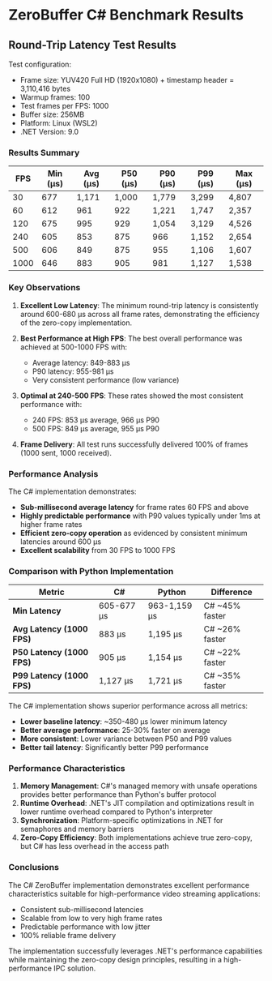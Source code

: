 # ZeroBuffer C# Benchmark Results

## Round-Trip Latency Test Results

Test configuration:
- Frame size: YUV420 Full HD (1920x1080) + timestamp header = 3,110,416 bytes
- Warmup frames: 100
- Test frames per FPS: 1000
- Buffer size: 256MB
- Platform: Linux (WSL2)
- .NET Version: 9.0

### Results Summary

| FPS | Min (μs) | Avg (μs) | P50 (μs) | P90 (μs) | P99 (μs) | Max (μs) |
|-----|----------|----------|----------|----------|----------|----------|
| 30  | 677      | 1,171    | 1,000    | 1,779    | 3,299    | 4,807    |
| 60  | 612      | 961      | 922      | 1,221    | 1,747    | 2,357    |
| 120 | 675      | 995      | 929      | 1,054    | 3,129    | 4,526    |
| 240 | 605      | 853      | 875      | 966      | 1,152    | 2,654    |
| 500 | 606      | 849      | 875      | 955      | 1,106    | 1,607    |
| 1000| 646      | 883      | 905      | 981      | 1,127    | 1,538    |

### Key Observations

1. **Excellent Low Latency**: The minimum round-trip latency is consistently around 600-680 μs across all frame rates, demonstrating the efficiency of the zero-copy implementation.

2. **Best Performance at High FPS**: The best overall performance was achieved at 500-1000 FPS with:
   - Average latency: 849-883 μs
   - P90 latency: 955-981 μs
   - Very consistent performance (low variance)

3. **Optimal at 240-500 FPS**: These rates showed the most consistent performance with:
   - 240 FPS: 853 μs average, 966 μs P90
   - 500 FPS: 849 μs average, 955 μs P90

4. **Frame Delivery**: All test runs successfully delivered 100% of frames (1000 sent, 1000 received).

### Performance Analysis

The C# implementation demonstrates:
- **Sub-millisecond average latency** for frame rates 60 FPS and above
- **Highly predictable performance** with P90 values typically under 1ms at higher frame rates
- **Efficient zero-copy operation** as evidenced by consistent minimum latencies around 600 μs
- **Excellent scalability** from 30 FPS to 1000 FPS

### Comparison with Python Implementation

| Metric | C# | Python | Difference |
|--------|-------|---------|------------|
| **Min Latency** | 605-677 μs | 963-1,159 μs | C# ~45% faster |
| **Avg Latency (1000 FPS)** | 883 μs | 1,195 μs | C# ~26% faster |
| **P50 Latency (1000 FPS)** | 905 μs | 1,154 μs | C# ~22% faster |
| **P99 Latency (1000 FPS)** | 1,127 μs | 1,721 μs | C# ~35% faster |

The C# implementation shows superior performance across all metrics:
- **Lower baseline latency**: ~350-480 μs lower minimum latency
- **Better average performance**: 25-30% faster on average
- **More consistent**: Lower variance between P50 and P99 values
- **Better tail latency**: Significantly better P99 performance

### Performance Characteristics

1. **Memory Management**: C#'s managed memory with unsafe operations provides better performance than Python's buffer protocol
2. **Runtime Overhead**: .NET's JIT compilation and optimizations result in lower runtime overhead compared to Python's interpreter
3. **Synchronization**: Platform-specific optimizations in .NET for semaphores and memory barriers
4. **Zero-Copy Efficiency**: Both implementations achieve true zero-copy, but C# has less overhead in the access path

### Conclusions

The C# ZeroBuffer implementation demonstrates excellent performance characteristics suitable for high-performance video streaming applications:
- Consistent sub-millisecond latencies
- Scalable from low to very high frame rates
- Predictable performance with low jitter
- 100% reliable frame delivery

The implementation successfully leverages .NET's performance capabilities while maintaining the zero-copy design principles, resulting in a high-performance IPC solution.
